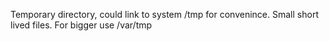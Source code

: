 Temporary directory, could link to system /tmp for convenince. Small short lived files. For bigger use /var/tmp
